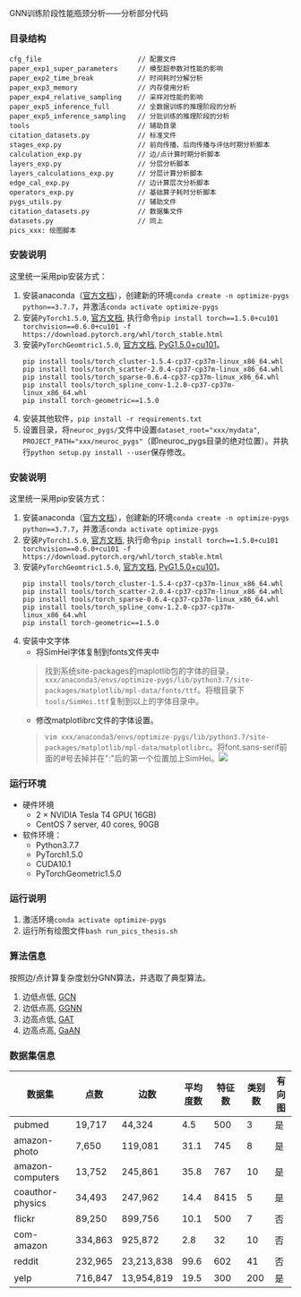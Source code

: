 GNN训练阶段性能瓶颈分析——分析部分代码

### 目录结构

```
cfg_file                        // 配置文件
paper_exp1_super_parameters     // 模型超参数对性能的影响
paper_exp2_time_break           // 时间耗时分解分析
paper_exp3_memory               // 内存使用分析
paper_exp4_relative_sampling    // 采样对性能的影响
paper_exp5_inference_full       // 全数据训练的推理阶段的分析
paper_exp5_inference_sampling   // 分批训练的推理阶段的分析
tools                           // 辅助目录
citation_datasets.py            // 标准文件
stages_exp.py                   // 前向传播、后向传播与评估时期分析脚本
calculation_exp.py              // 边/点计算时期分析脚本
layers_exp.py                   // 分层分析脚本
layers_calculations_exp.py      // 分层计算分析脚本
edge_cal_exp.py                 // 边计算层次分析脚本
operators_exp.py                // 基础算子耗时分析脚本
pygs_utils.py                   // 辅助文件
citation_datasets.py            // 数据集文件
datasets.py                     // 同上
pics_xxx: 绘图脚本
```

### 安装说明

这里统一采用pip安装方式：
1. 安装anaconda（[官方文档](https://docs.anaconda.com/anaconda/install/index.html)），创建新的环境`conda create -n optimize-pygs python==3.7.7`，并激活`conda activate optimize-pygs`
2. 安装`PyTorch1.5.0`, [官方文档](https://pytorch.org/), 执行命令`pip install torch==1.5.0+cu101 torchvision==0.6.0+cu101 -f https://download.pytorch.org/whl/torch_stable.html`
3. 安装`PyTorchGeomtric1.5.0`, [官方文档](https://pytorch-geometric.readthedocs.io/en/latest/notes/installation.html), [PyG1.5.0+cu101](https://pytorch-geometric.com/whl/torch-1.5.0+cu101.html)。
    ```
    pip install tools/torch_cluster-1.5.4-cp37-cp37m-linux_x86_64.whl
    pip install tools/torch_scatter-2.0.4-cp37-cp37m-linux_x86_64.whl
    pip install tools/torch_sparse-0.6.4-cp37-cp37m-linux_x86_64.whl
    pip install tools/torch_spline_conv-1.2.0-cp37-cp37m-linux_x86_64.whl
    pip install torch-geometric==1.5.0
    ```
4. 安装其他软件，`pip install -r requirements.txt`
5. 设置目录，将`neuroc_pygs/`文件中设置`dataset_root="xxx/mydata"`, `PROJECT_PATH="xxx/neuroc_pygs"`（即neuroc_pygs目录的绝对位置）。并执行`python setup.py install --user`保存修改。

### 安装说明

这里统一采用pip安装方式：
1. 安装anaconda（[官方文档](https://docs.anaconda.com/anaconda/install/index.html)），创建新的环境`conda create -n optimize-pygs python==3.7.7`，并激活`conda activate optimize-pygs`
2. 安装`PyTorch1.5.0`, [官方文档](https://pytorch.org/), 执行命令`pip install torch==1.5.0+cu101 torchvision==0.6.0+cu101 -f https://download.pytorch.org/whl/torch_stable.html`
3. 安装`PyTorchGeomtric1.5.0`, [官方文档](https://pytorch-geometric.readthedocs.io/en/latest/notes/installation.html), [PyG1.5.0+cu101](https://pytorch-geometric.com/whl/torch-1.5.0+cu101.html)。
    ```
    pip install tools/torch_cluster-1.5.4-cp37-cp37m-linux_x86_64.whl
    pip install tools/torch_scatter-2.0.4-cp37-cp37m-linux_x86_64.whl
    pip install tools/torch_sparse-0.6.4-cp37-cp37m-linux_x86_64.whl
    pip install tools/torch_spline_conv-1.2.0-cp37-cp37m-linux_x86_64.whl
    pip install torch-geometric==1.5.0
    ```
4. 安装中文字体
    - 将SimHei字体复制到fonts文件夹中
    > 找到系统site-packages的maplotlib包的字体的目录，`xxx/anaconda3/envs/optimize-pygs/lib/python3.7/site-packages/matplotlib/mpl-data/fonts/ttf`。将根目录下`tools/SimHei.ttf`复制到以上的字体目录中。
    - 修改matplotlibrc文件的字体设置。
    > `vim xxx/anaconda3/envs/optimize-pygs/lib/python3.7/site-packages/matplotlib/mpl-data/matplotlibrc`。将font.sans-serif前面的#号去掉并在":"后的第一个位置加上SimHei。![](tools/add_simhei_ttf.png)

### 运行环境

- 硬件环境
    - 2 × NVIDIA Tesla T4 GPU( 16GB)
    - CentOS 7 server, 40 cores, 90GB
- 软件环境：
    - Python3.7.7
    - PyTorch1.5.0
    - CUDA10.1
    - PyTorchGeometric1.5.0

### 运行说明

1. 激活环境`conda activate optimize-pygs`
2. 运行所有绘图文件`bash run_pics_thesis.sh`

### 算法信息

按照边/点计算复杂度划分GNN算法，并选取了典型算法。
1. 边低点低, [GCN](https://github.com/tkipf/gcn)
2. 边低点高, [GGNN](https://github.com/yujiali/ggnn)
3. 边高点低, [GAT](https://github.com/PetarV-/GAT)
4. 边高点高, [GaAN](https://github.com/jennyzhang0215/GaAN)

### 数据集信息

| 数据集 | 点数 | 边数 | 平均度数 | 特征数 | 类别数 | 有向图 |
| --- | --- | --- | --- | --- | --- | --- |
| pubmed | 19,717 | 44,324 | 4.5 | 500 | 3 | 是 |
| amazon-photo | 7,650 | 119,081 | 31.1 | 745 | 8 | 是 |
| amazon-computers | 13,752 | 245,861 | 35.8 | 767 | 10 | 是 |
| coauthor-physics | 34,493 | 247,962 | 14.4 | 8415 | 5 | 是 |
| flickr | 89,250 | 899,756 | 10.1 | 500 | 7 | 否 |
| com-amazon | 334,863 | 925,872 | 2.8 | 32 | 10 | 否 |
| reddit | 232,965 | 23,213,838 | 99.6 | 602 | 41 | 否 |
| yelp | 716,847 | 13,954,819 | 19.5 | 300 | 200 | 是 |

